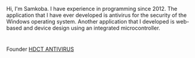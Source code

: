 Hi, I'm Samkoba.
I have experience in programming since 2012. The application that I have ever developed is antivirus for the security of the Windows operating system. Another application that I developed is web-based and device design using an integrated microcontroller.
#
Founder [HDCT ANTIVIRUS](https://www.softpedia.com/get/Antivirus/HDCT-ANTIVIRUS.shtml)

